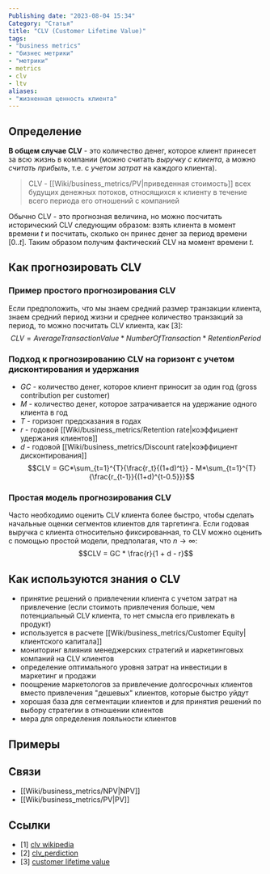 ```yaml
---
Publishing date: "2023-08-04 15:34"
Category: "Статья"
title: "CLV (Customer Lifetime Value)"
tags:
- "business metrics"
- "бизнес метрики"
- "метрики"
- metrics
- clv
- ltv
aliases:
- "жизненная ценность клиента"
---
```

## Определение
**В общем случае CLV** - это количество денег, которое клиент принесет за всю жизнь в компании (можно считать *выручку с клиента*, а можно *считать прибыль*, т.е. с  *учетом затрат* на каждого клиента).
> CLV - [[Wiki/business_metrics/PV|приведенная стоимость]] всех будущих денежных потоков, относящихся к клиенту в течение всего периода его отношений с компанией

Обычно CLV - это прогнозная величина, но можно посчитать исторический CLV следующим образом: взять клиента в момент времени $t$ и посчитать, сколько он принес денег за период времени $[0..t]$. Таким образом получим фактический CLV на момент времени $t$.
## Как прогнозировать CLV
### Пример простого прогнозирования CLV

Если предположить, что мы знаем средний размер транзакции клиента, знаем средний период жизни и среднее количество транзакций за период, то можно посчитать CLV клиента, как \[3]:
$$CLV=Average Transaction Value * Number Of Transaction * Retention Period$$
### Подход к прогнозированию CLV на горизонт с учетом дисконтирования и удержания
- $GC$ - количество денег, которое клиент приносит за один год (gross contribution per customer)
- $M$ - количество денег, которое затрачивается на удержание одного клиента в год
- $T$ - горизонт предсказания в годах
- $r$ - годовой [[Wiki/business_metrics/Retention rate|коэффициент удержания клиентов]]
- $d$ - годовой [[Wiki/business_metrics/Discount rate|коэффициент дисконтирования]]
$$CLV = GC*\sum_{t=1}^{T}{\frac{r_t}{(1+d)^t}} - M*\sum_{t=1}^{T}{\frac{r_{t-1}}{(1+d)^{t-0.5}}}$$
### Простая модель прогнозирования CLV
Часто необходимо оценить CLV клиента более быстро, чтобы сделать начальные оценки сегментов клиентов для таргетинга. Если годовая выручка с клиента относительно фиксированная, то CLV можно оценить с помощью простой модели, предполагая, что $n \to \infty$:
$$CLV = GC * \frac{r}{1 + d - r}$$


## Как используются знания о CLV
- принятие решений о привлечении клиента с учетом затрат на привлечение (если стоимоть привлечения больше, чем потенциальный CLV клиента, то нет смысла его привлекать в продукт)
- используется в расчете [[Wiki/business_metrics/Customer Equity|клиентского капитала]]
- мониторинг влияния менеджерских стратегий и иаркетинговых компаний на CLV клиентов
- определение оптимального уровня затрат на инвестиции в маркетинг и продажи
- поощрение маркетологов за привлечение долгосрочных клиентов вместо привлечения "дешевых" клиентов, которые быстро уйдут
- хорошая база для сегментации клиентов и для принятия решений по выбору стратегии в отношении клиентов
- мера для определения лояльности клиентов

## Примеры
## Связи
- [[Wiki/business_metrics/NPV|NPV]]
- [[Wiki/business_metrics/PV|PV]]

## Ссылки
- \[1] [clv wikipedia](https://en.wikipedia.org/wiki/Customer_lifetime_value)
- \[2] [clv_perdiction](https://github.com/am-aditya/Artificial-Intelligence-for-Banking/blob/master/03_ipy_notebooks/clv_prediction.ipynb)
- \[3] [customer lifetime value](https://www.netsuite.com/portal/resource/articles/ecommerce/customer-lifetime-value-clv.shtml)
